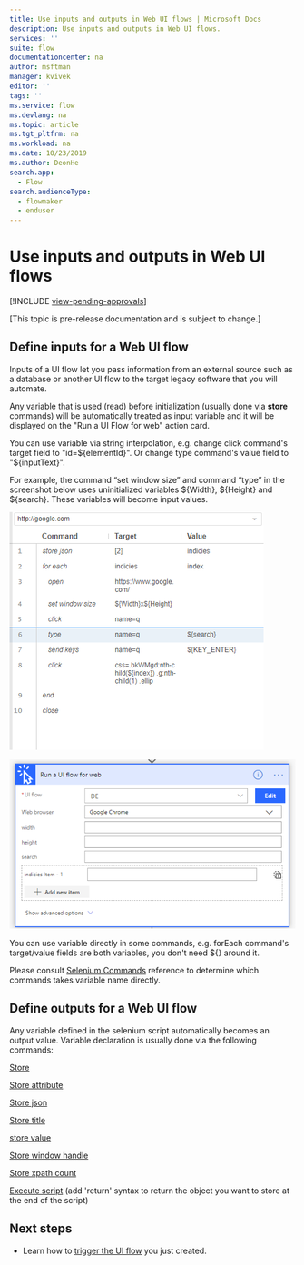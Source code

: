 ```yaml
---
title: Use inputs and outputs in Web UI flows | Microsoft Docs
description: Use inputs and outputs in Web UI flows.
services: ''
suite: flow
documentationcenter: na
author: msftman
manager: kvivek
editor: ''
tags: ''
ms.service: flow
ms.devlang: na
ms.topic: article
ms.tgt_pltfrm: na
ms.workload: na
ms.date: 10/23/2019
ms.author: DeonHe
search.app: 
  - Flow
search.audienceType: 
  - flowmaker
  - enduser
---
```

# Use inputs and outputs in Web UI flows
[!INCLUDE [view-pending-approvals](../includes/cc-rebrand.md)]

[This topic is pre-release documentation and is subject to change.]

## Define inputs for a Web UI flow­

Inputs of a UI flow let you pass information from an external source such as a database or another UI flow to the target legacy software that you will automate.

Any variable that is used (read) before initialization (usually done via **store** commands) will be automatically treated as input variable and it will be displayed on the "Run a UI Flow for web" action card.

You can use variable via string interpolation, e.g. change click command's target field to "id=\${elementId}". Or change type command's value field to "\${inputText}".

For example, the command “set window size” and command “type” in the screenshot below uses uninitialized variables \${Width}, \${Height} and \${search}. These variables will become input values.

![](../media/inputs-outputs-web/f05cb445dad212aaf395b66ba969622c.png)

![](../media/inputs-outputs-web/0cf0cf2146763ebb56fe5864938fea65.png)

You can use variable directly in some commands, e.g. forEach command's target/value fields are both variables, you don't need \${} around it.

Please consult [Selenium Commands](https://www.seleniumhq.org/selenium-ide/docs/en/api/commands/) reference to determine which commands takes variable name directly.

## Define outputs for a Web UI flow

Any variable defined in the selenium script automatically becomes an output value. Variable declaration is usually done via the following commands:

[Store](https://nam06.safelinks.protection.outlook.com/?url=https%3A%2F%2Fwww.seleniumhq.org%2Fselenium-ide%2Fdocs%2Fen%2Fapi%2Fcommands%2F%23store&data=02%7C01%7CLiviu.Olaru%40microsoft.com%7C7531faca5313433a158e08d751b74f52%7C72f988bf86f141af91ab2d7cd011db47%7C1%7C0%7C637067720179930465&sdata=1UDLxouUxMSuJubBDGQyUfBfu1lin%2BNxPGsqrUp%2FhgY%3D&reserved=0)

[Store attribute](https://nam06.safelinks.protection.outlook.com/?url=https%3A%2F%2Fwww.seleniumhq.org%2Fselenium-ide%2Fdocs%2Fen%2Fapi%2Fcommands%2F%23store-attribute&data=02%7C01%7CLiviu.Olaru%40microsoft.com%7C7531faca5313433a158e08d751b74f52%7C72f988bf86f141af91ab2d7cd011db47%7C1%7C0%7C637067720179940418&sdata=KMbB5gU2Ozyog%2FGjLgKSygObLjXFnM4hb6c0vspPxqM%3D&reserved=0)

[Store json](https://nam06.safelinks.protection.outlook.com/?url=https%3A%2F%2Fwww.seleniumhq.org%2Fselenium-ide%2Fdocs%2Fen%2Fapi%2Fcommands%2F%23store-json&data=02%7C01%7CLiviu.Olaru%40microsoft.com%7C7531faca5313433a158e08d751b74f52%7C72f988bf86f141af91ab2d7cd011db47%7C1%7C0%7C637067720179940418&sdata=fSK93T9AeLaUjQsk4mvB%2FDJSFL%2FIkxaX72Iqq152xwM%3D&reserved=0)

[Store title](https://nam06.safelinks.protection.outlook.com/?url=https%3A%2F%2Fwww.seleniumhq.org%2Fselenium-ide%2Fdocs%2Fen%2Fapi%2Fcommands%2F%23store-title&data=02%7C01%7CLiviu.Olaru%40microsoft.com%7C7531faca5313433a158e08d751b74f52%7C72f988bf86f141af91ab2d7cd011db47%7C1%7C0%7C637067720179950377&sdata=Awhvf8aesOZq8H0iovZ5noag7nEOiqL3s%2BabwBqSv8Y%3D&reserved=0)

[store value](https://nam06.safelinks.protection.outlook.com/?url=https%3A%2F%2Fwww.seleniumhq.org%2Fselenium-ide%2Fdocs%2Fen%2Fapi%2Fcommands%2F%23store-value&data=02%7C01%7CLiviu.Olaru%40microsoft.com%7C7531faca5313433a158e08d751b74f52%7C72f988bf86f141af91ab2d7cd011db47%7C1%7C0%7C637067720179950377&sdata=xMGapaOzM7%2F5RP2z3HwYieX0hoydA5jelkEnpZBIQM0%3D&reserved=0)

[Store window handle](https://nam06.safelinks.protection.outlook.com/?url=https%3A%2F%2Fwww.seleniumhq.org%2Fselenium-ide%2Fdocs%2Fen%2Fapi%2Fcommands%2F%23store-window-handle&data=02%7C01%7CLiviu.Olaru%40microsoft.com%7C7531faca5313433a158e08d751b74f52%7C72f988bf86f141af91ab2d7cd011db47%7C1%7C0%7C637067720179950377&sdata=6lu9%2FbynOyNmuZrUnY7hCg4a5f62xqcI42JimRjHm%2Fg%3D&reserved=0)

[Store xpath count](https://nam06.safelinks.protection.outlook.com/?url=https%3A%2F%2Fwww.seleniumhq.org%2Fselenium-ide%2Fdocs%2Fen%2Fapi%2Fcommands%2F%23store-xpath-count&data=02%7C01%7CLiviu.Olaru%40microsoft.com%7C7531faca5313433a158e08d751b74f52%7C72f988bf86f141af91ab2d7cd011db47%7C1%7C0%7C637067720179960333&sdata=VD4vAYJ%2B8VOD8RR%2FA1ZN99FtHmkALsKsmc6GUH8BlLI%3D&reserved=0)

[Execute script](https://nam06.safelinks.protection.outlook.com/?url=https%3A%2F%2Fwww.seleniumhq.org%2Fselenium-ide%2Fdocs%2Fen%2Fapi%2Fcommands%2F%23execute-script&data=02%7C01%7CLiviu.Olaru%40microsoft.com%7C7531faca5313433a158e08d751b74f52%7C72f988bf86f141af91ab2d7cd011db47%7C1%7C0%7C637067720179930465&sdata=BayClu1kxhwNTiKUieCYljXD2dqO7FE9uR56WnmYCVo%3D&reserved=0)
(add 'return' syntax to return the object you want to store at the end of the
script)

## Next steps

- Learn how to [trigger the UI flow](run-ui-flow.md) you just created.

